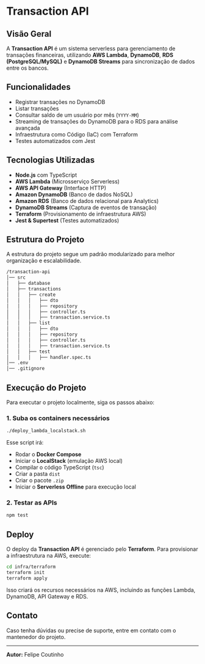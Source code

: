 # Transaction API

## Visão Geral
A **Transaction API** é um sistema serverless para gerenciamento de transações financeiras, utilizando **AWS Lambda**, **DynamoDB**, **RDS (PostgreSQL/MySQL)** e **DynamoDB Streams** para sincronização de dados entre os bancos.

## Funcionalidades
- Registrar transações no DynamoDB
- Listar transações
- Consultar saldo de um usuário por mês (`YYYY-MM`)
- Streaming de transações do DynamoDB para o RDS para análise avançada
- Infraestrutura como Código (IaC) com Terraform
- Testes automatizados com Jest

## Tecnologias Utilizadas
- **Node.js** com TypeScript
- **AWS Lambda** (Microsserviço Serverless)
- **AWS API Gateway** (Interface HTTP)
- **Amazon DynamoDB** (Banco de dados NoSQL)
- **Amazon RDS** (Banco de dados relacional para Analytics)
- **DynamoDB Streams** (Captura de eventos de transação)
- **Terraform** (Provisionamento de infraestrutura AWS)
- **Jest & Supertest** (Testes automatizados)

## Estrutura do Projeto
A estrutura do projeto segue um padrão modularizado para melhor organização e escalabilidade.

```bash
/transaction-api
│── src
│   ├── database
│   ├── transactions
│   │   ├── create
│   │   │   ├── dto
│   │   │   ├── repository
│   │   │   ├── controller.ts
│   │   │   ├── transaction.service.ts
│   │   ├── list
│   │   │   ├── dto
│   │   │   ├── repository
│   │   │   ├── controller.ts
│   │   │   ├── transaction.service.ts
│   │   ├── test
│   │   │   ├── handler.spec.ts
│── .env
│── .gitignore
```

## Execução do Projeto
Para executar o projeto localmente, siga os passos abaixo:

### 1. Suba os containers necessários
```sh
./deploy_lambda_localstack.sh
```
Esse script irá:
- Rodar o **Docker Compose**
- Iniciar o **LocalStack** (emulação AWS local)
- Compilar o código TypeScript (`tsc`)
- Criar a pasta `dist`
- Criar o pacote `.zip`
- Iniciar o **Serverless Offline** para execução local

### 2. Testar as APIs
```sh
npm test
```

## Deploy
O deploy da **Transaction API** é gerenciado pelo **Terraform**. Para provisionar a infraestrutura na AWS, execute:

```sh
cd infra/terraform
terraform init
terraform apply
```

Isso criará os recursos necessários na AWS, incluindo as funções Lambda, DynamoDB, API Gateway e RDS.

## Contato
Caso tenha dúvidas ou precise de suporte, entre em contato com o mantenedor do projeto.

---
**Autor:** Felipe Coutinho

